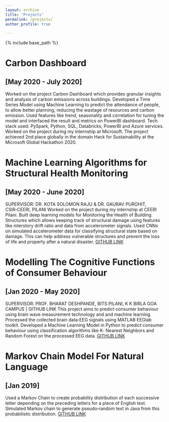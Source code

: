 ```yaml
---
layout: archive
title: "Projects"
permalink: /projects/
author_profile: true

---
```

{% include base_path %}
# Carbon Dashboard 
## \[May 2020 - July 2020\]
Worked on the project Carbon Dashboard which provides granular insights and analysis of carbon emissions across buildings.
Developed a Time Series Model using Machine Learning to predict the attendance of people, to allow better planning, reducing the wastage
of resources and carbon emission.
Used features like trend, seasonality and correlation for tuning the model and interfaced the result and metrics on PowerBI dashboard. Tech
stack used: PySpark, Python, SQL, Databricks, PowerBI and Azure services.
Worked on the project during my internship at Microsoft. The project achieved 2nd place globally in the domain Hack for Sustainability at the Microsoft Global Hackathon 2020.

# Machine Learning Algorithms for Structural Health Monitoring 
## \[May 2020 - June 2020\]
SUPERVISOR: DR. KOTA SOLOMON RAJU & DR. GAURAV PUROHIT, CSIR‑CEERI, PILANI
Worked on the project during my internship at CEERI Pilani. 
Built deep learning models for Monitoring the Health of Building Structures which allows keeping track of structural damage using features
like interstory drift ratio and data from accelerometer signals. Used CNNs on simulated accelerometer data for classifying structural state based on damage. This can help address vulnerable structures and prevent the loss of life and property after a natural disaster. [GITHUB LINK](https://github.com/vishwa27yvs/Structural-Health-Monitoring)

# Modelling The Cognitive Functions of Consumer Behaviour 
## \[Jan 2020 - May 2020\]
SUPERVISOR: PROF. BHARAT DESHPANDE, BITS PILANI, K K BIRLA GOA CAMPUS | GITHUB LINK
This project aims to predict consumer behaviour using brain wave measurement technology and and machine learning.
Processed the collected brain data‑EEG signals using MATLAB EEGlab toolkit.
Developed a Machine Learning Model in Python to predict consumer behaviour using classification algorithms like K‑ Nearest Neighbors and
Random Forest on the processed EEG data. [GITHUB LINK](https://github.com/vishwa27yvs/ML-and-Consumer-Neuroscience)

# Markov Chain Model For Natural Language 
## \[Jan 2019\]
Used a Markov Chain to create probability distribution of each successive letter depending on the preceding letters for a piece of English text.
Simulated Markov chain to generate pseudo‑random text in Java from this probabilistic distribution. [GITHUB LINK](https://github.com/vishwa27yvs/Intro-to-Computer-Science-COS-126/tree/master/Markov%20Model)

